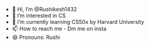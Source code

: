 - 👋 Hi, I’m @Rushikesh1432
- 👀 I’m interested in CS
- 🌱 I’m currently learning CS50x by Harvard University
- 📫 How to reach me - Dm me on insta
- 😄 Pronouns: Rushi


<!---
Rushikesh1432/Rushikesh1432 is a ✨ special ✨ repository because its `README.md` (this file) appears on your GitHub profile.
You can click the Preview link to take a look at your changes.
--->
